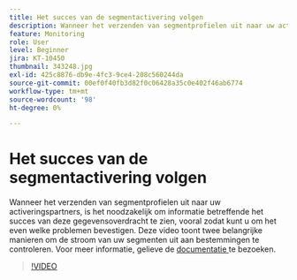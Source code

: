 ```yaml
---
title: Het succes van de segmentactivering volgen
description: Wanneer het verzenden van segmentprofielen uit naar uw activeringspartners, is het noodzakelijk om informatie betreffende het succes van deze gegevensoverdracht, vooral zo te zien y.. (De beschrijvingen zouden tussen 60 en 160 karakters moeten zijn)
feature: Monitoring
role: User
level: Beginner
jira: KT-10450
thumbnail: 343248.jpg
exl-id: 425c8876-db9e-4fc3-9ce4-208c560244da
source-git-commit: 00ef0f40fb3d82f0c06428a35c0e402f46ab6774
workflow-type: tm+mt
source-wordcount: '98'
ht-degree: 0%

---
```


# Het succes van de segmentactivering volgen

Wanneer het verzenden van segmentprofielen uit naar uw activeringspartners, is het noodzakelijk om informatie betreffende het succes van deze gegevensoverdracht te zien, vooral zodat kunt u om het even welke problemen bevestigen. Deze video toont twee belangrijke manieren om de stroom van uw segmenten uit aan bestemmingen te controleren. Voor meer informatie, gelieve de [ documentatie ](https://experienceleague.adobe.com/docs/experience-platform/dataflows/ui/monitor-segments.html?lang=en) te bezoeken.

>[!VIDEO](https://video.tv.adobe.com/v/343248/?learn=on)

